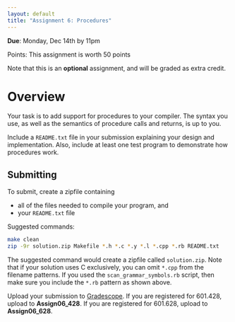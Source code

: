 ```yaml
---
layout: default
title: "Assignment 6: Procedures"
---
```


**Due**: Monday, Dec 14th by 11pm

Points: This assignment is worth 50 points

Note that this is an **optional** assignment, and will be graded as extra credit.

# Overview

Your task is to add support for procedures to your compiler.  The syntax you use,
as well as the semantics of procedure calls and returns, is up to you.

Include a `README.txt` file in your submission explaining your design and
implementation.  Also, include at least one test program to demonstrate how
procedures work.

## Submitting

To submit, create a zipfile containing

* all of the files needed to compile your program, and
* your `README.txt` file

Suggested commands:

```bash
make clean
zip -9r solution.zip Makefile *.h *.c *.y *.l *.cpp *.rb README.txt
```

The suggested command would create a zipfile called `solution.zip`.  Note that if your solution uses C exclusively, you can omit `*.cpp` from the filename patterns.  If you used the `scan_grammar_symbols.rb` script, then make sure you include the `*.rb` pattern as shown above.

Upload your submission to [Gradescope](https://www.gradescope.com).  If you are registered for 601.428, upload to **Assign06&#95;428**.  If you are registered for 601.628, upload to **Assign06&#95;628**.
